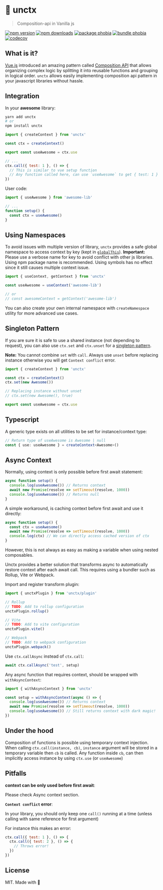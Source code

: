 # 🍦 unctx

> Composition-api in Vanilla js

[![npm version][npm-v-src]][npm-v-href]
[![npm downloads][npm-dm-src]][npm-dm-href]
[![package phobia][packagephobia-src]][packagephobia-href]
[![bundle phobia][bundlephobia-src]][bundlephobia-href]
[![codecov][codecov-src]][codecov-href]

## What is it?

[Vue.js](https://vuejs.org) introduced an amazing pattern called [Composition API](https://v3.vuejs.org/guide/composition-api-introduction.html) that allows organizing complex logic by splitting it into reusable functions and grouping in logical order. `unctx` allows easily implementing composition api pattern in your javascript libraries without hassle.

## Integration

In your **awesome** library:

```bash
yarn add unctx
# or
npm install unctx
```

```js
import { createContext } from 'unctx'

const ctx = createContext()

export const useAwesome = ctx.use

// ...
ctx.call({ test: 1 }, () => {
  // This is similar to vue setup function
  // Any function called here, can use `useAwesome` to get { test: 1 }
})
```

User code:

```js
import { useAwesome } from 'awesome-lib'

// ...
function setup() {
  const ctx = useAwesome()
}
```

## Using Namespaces

To avoid issues with multiple version of library, `unctx` provides a safe global namespace to access context by key (kept in [`globalThis`](https://developer.mozilla.org/en-US/docs/Web/JavaScript/Reference/Global_Objects/globalThis)). **Important:** Please use a verbose name for key to avoid conflict with other js libraries. Using npm package name is recommended. Using symbols has no effect since it still causes multiple context issue.

```js
import { useContext, getContext } from 'unctx'

const useAwesome = useContext('awesome-lib')

// or
// const awesomeContext = getContext('awesome-lib')
```

You can also create your own internal namespace with `createNamespace` utility for more advanced use cases.

## Singleton Pattern

If you are sure it is safe to use a shared instance (not depending to request), you can also use `ctx.set` and `ctx.unset` for a [singleton pattern](https://en.wikipedia.org/wiki/Singleton_pattern).

**Note:** You cannot combine `set` with `call`. Always use `unset` before replacing instance otherwise you will get `Context conflict` error.

```js
import { createContext } from 'unctx'

const ctx = createContext()
ctx.set(new Awesome())

// Replacing instance without unset
// ctx.set(new Awesome(), true)

export const useAwesome = ctx.use
```

## Typescript

A generic type exists on all utilities to be set for instance/context type:

```ts
// Return type of useAwesome is Awesome | null
const { use: useAwesome } = createContext<Awesome>()
```

## Async Context

Normally, using context is only possible before first await statement:

```js
async function setup() {
  console.log(useAwesome()) // Returns context
  await new Promise(resolve => setTimeout(resolve, 1000))
  console.log(useAwesome()) // Returns null
}
```

A simple workaround, is caching context before first await and use it directly:

```js
async function setup() {
  const ctx = useAwesome()
  await new Promise(resolve => setTimeout(resolve, 1000))
  console.log(ctx) // We can directly access cached version of ctx
}
```

However, this is not always as easy as making a variable when using nested composables.

Unctx provides a better solution that transforms async to automatically restore context after each await call. This requires using a bundler such as Rollup, Vite or Webpack.

Import and register transform plugin:

```js
import { unctxPlugin } from 'unctx/plugin'

// Rollup
// TODO: Add to rollup configuration
unctxPlugin.rollup()

// Vite
// TODO: Add to vite configuration
unctxPlugin.vite()

// Webpack
// TODO: Add to webpack configuration
unctxPlugin.webpack()
```

Use `ctx.callAsync` instead of `ctx.call`:

```js
await ctx.callAsync('test', setup)
```

Any async function that requires context, should be wrapped with `withAsyncContext`:

```js
import { withAsyncContext } from 'unctx'

const setup = withAsyncContext(async () => {
  console.log(useAwesome()) // Returns context
  await new Promise(resolve => setTimeout(resolve, 1000))
  console.log(useAwesome()) // Still returns context with dark magic!
})
```

## Under the hood

Composition of functions is possible using temporary context injection. When calling `ctx.call(instance, cb)`, `instance` argument will be stored in a temporary variable then `cb` is called. Any function inside `cb`, can then implicitly access instance by using `ctx.use` (or `useAwesome`)

## Pitfalls

**context can be only used before first await**:

Please check Async context section.

**`Context conflict` error**:

In your library, you should only keep one `call()` running at a time (unless calling with same reference for first argument)

For instance this makes an error:

```js
ctx.call({ test: 1 }, () => {
  ctx.call({ test: 2 }, () => {
    // Throws error!
  })
})
```

## License

MIT. Made with 💖

<!-- Refs -->
[npm-v-src]: https://flat.badgen.net/npm/v/unctx/latest
[npm-v-href]: https://npmjs.com/package/unctx

[npm-dm-src]: https://flat.badgen.net/npm/dm/unctx
[npm-dm-href]: https://npmjs.com/package/unctx

[packagephobia-src]: https://flat.badgen.net/packagephobia/install/unctx
[packagephobia-href]: https://packagephobia.now.sh/result?p=unctx

[bundlephobia-src]: https://flat.badgen.net/bundlephobia/min/unctx
[bundlephobia-href]: https://bundlephobia.com/result?p=unctx

[codecov-src]: https://flat.badgen.net/codecov/c/github/unjs/unctx/master
[codecov-href]: https://codecov.io/gh/unjs/unctx
